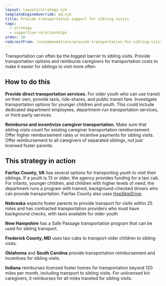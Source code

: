 ```yaml
---
layout: layouts/strategy.njk
templateEngineOverride: md,njk
title: Provide transportation support for sibling visits
tags:
  - strategy
  - supportive-relationships
order: 10
redirectFrom: /recommendations/provide-transportation-for-sibling-visits/
---
```

Transportation can often be the biggest barrier to sibling visits. Provide transportation options and reimburse caregivers for transportation costs to make it easier for siblings to visit more often.

## How to do this

**Provide direct transportation services.** For older youth who can use transit on their own, provide taxis, ride-shares, and public transit fare. Investigate transportation options for younger children and youth. This could include dedicated department employees, department-run transportation services, or third-party services.

**Reimburse and incentivize caregiver transportation.** Make sure that sibling visits count for existing caregiver transportation reimbursement. Offer higher reimbursement rates or incentive payments for sibling visits. Offer reimbursement to all caregivers of separated siblings, not just licensed foster parents.

## This strategy in action

**Fairfax County, VA** has several options for transporting youth to visit their siblings. If a youth is 13 or older, the agency provides funding for a taxi cab. For infants, younger children, and children with higher levels of need, the department runs a program with trained, background-checked drivers who can provide transportation. Fairfax County also uses [HopSkipDrive](https://www.hopskipdrive.com/).

**Nebraska** expects foster parents to provide transport for visits within 25 miles and has contracted transportation providers who must have background checks, with taxis available for older youth.

**New Hampshire** has a Safe Passage transportation program that can be used for sibling transport.

**Frederick County, MD** uses taxi cabs to transport older children to sibling visits.

**Oklahoma** and **South Carolina** provide transportation reimbursement and incentives for sibling visits.

**Indiana** reimburses licensed foster homes for transportation beyond 120 miles per month, including transport to sibling visits. For unlicensed kin caregivers, it reimburses for all miles traveled for sibling visits.
